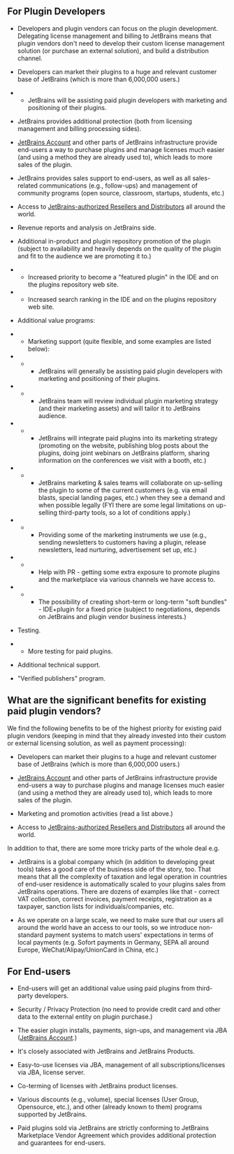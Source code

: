 [//]: # (title: Benefits of the JetBrains Marketplace)

## For Plugin Developers

* Developers and plugin vendors can focus on the plugin development. Delegating license management and billing to JetBrains means that plugin vendors don't need to develop their custom license management solution (or purchase an external solution), and build a distribution channel.

* Developers can market their plugins to a huge and relevant customer base of JetBrains (which is more than 6,000,000 users.)

* * JetBrains will be assisting paid plugin developers with marketing and positioning of their plugins.

* JetBrains provides additional protection (both from licensing management and billing processing sides).

* [JetBrains Account](https://account.jetbrains.com/) and other parts of JetBrains infrastructure provide end-users a way to purchase plugins and manage licenses much easier (and using a method they are already used to), which leads to more sales of the plugin.

* JetBrains provides sales support to end-users, as well as all sales-related communications (e.g., follow-ups) and management of community programs (open source, classroom, startups, students, etc.)

* Access to [JetBrains-authorized Resellers and Distributors](https://www.jetbrains.com/company/partners/#profession=reseller) all around the world.

* Revenue reports and analysis on JetBrains side.

* Additional in-product and plugin repository promotion of the plugin (subject to availability and heavily depends on the quality of the plugin and fit to the audience we are promoting it to.)

* * Increased priority to become a "featured plugin" in the IDE and on the plugins repository web site.

* * Increased search ranking in the IDE and on the plugins repository web site.

* Additional value programs:

* * Marketing support (quite flexible, and some examples are listed below):

* * * JetBrains will generally be assisting paid plugin developers with marketing and positioning of their plugins.

* * * JetBrains team will review individual plugin marketing strategy (and their marketing assets) and will tailor it to JetBrains audience.

* * * JetBrains will integrate paid plugins into its marketing strategy (promoting on the website, publishing blog posts about the plugins, doing joint webinars on JetBrains platform, sharing information on the conferences we visit with a booth, etc.)

* * * JetBrains marketing & sales teams will collaborate on up-selling the plugin to some of the current customers (e.g. via email blasts, special landing pages, etc.) when they see a demand and when possible legally (FYI there are some legal limitations on up-selling third-party tools, so a lot of conditions apply.)

* * * Providing some of the marketing instruments we use (e.g., sending newsletters to customers having a plugin, release newsletters, lead nurturing, advertisement set up, etc.)

* * * Help with PR - getting some extra exposure to promote plugins and the marketplace via various channels we have access to.

* * * The possibility of creating short-term or long-term "soft bundles" - IDE+plugin for a fixed price (subject to negotiations, depends on JetBrains and plugin vendor business interests.)

* Testing.

* * More testing for paid plugins.

* Additional technical support.

* "Verified publishers" program.

## What are the significant benefits for existing paid plugin vendors?

We find the following benefits to be of the highest priority for existing paid plugin vendors (keeping in mind that they already invested into their custom or external licensing solution, as well as payment processing):

* Developers can market their plugins to a huge and relevant customer base of JetBrains (which is more than 6,000,000 users.)

* [JetBrains Account](https://account.jetbrains.com/) and other parts of JetBrains infrastructure provide end-users a way to purchase plugins and manage licenses much easier (and using a method they are already used to), which leads to more sales of the plugin.

* Marketing and promotion activities (read a list above.)

* Access to [JetBrains-authorized Resellers and Distributors](https://www.jetbrains.com/company/partners/#profession=reseller) all around the world.

In addition to that, there are some more tricky parts of the whole deal e.g.

* JetBrains is a global company which (in addition to developing great tools) takes a good care of the business side of the story, too. That means that all the complexity of taxation and legal operation in countries of end-user residence is automatically scaled to your plugins sales from JetBrains operations. There are dozens of examples like that - correct VAT collection, correct invoices, payment receipts, registration as a taxpayer, sanction lists for individuals/companies, etc.

* As we operate on a large scale, we need to make sure that our users all around the world have an access to our tools, so we introduce non-standard payment systems to match users' expectations in terms of local payments (e.g. Sofort payments in Germany, SEPA all around Europe, WeChat/Alipay/UnionCard in China, etc.)

## For End-users

* End-users will get an additional value using paid plugins from third-party developers.

* Security / Privacy Protection (no need to provide credit card and other data to the external entity on plugin purchase.)

* The easier plugin installs, payments, sign-ups, and management via JBA ([JetBrains Account](https://account.jetbrains.com).)

* It's closely associated with JetBrains and JetBrains Products.

* Easy-to-use licenses via JBA, management of all subscriptions/licenses via JBA, license server.

* Co-terming of licenses with JetBrains product licenses.

* Various discounts (e.g., volume), special licenses (User Group, Opensource, etc.), and other (already known to them) programs supported by JetBrains.

* Paid plugins sold via JetBrains are strictly conforming to JetBrains Marketplace Vendor Agreement which provides additional protection and guarantees for end-users.
